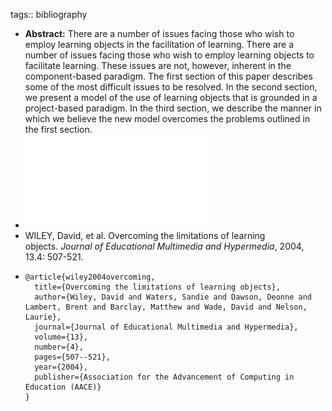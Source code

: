 tags:: bibliography

- **Abstract:** There are a number of issues facing those who wish to employ learning objects in the
  facilitation of learning. There are a number of issues facing those who wish to employ
  learning objects to facilitate learning. These issues are not, however, inherent in the
  component-based paradigm. The first section of this paper describes some of the most
  difficult issues to be resolved. In the second section, we present a model of the use of
  learning objects that is grounded in a project-based paradigm. In the third section, we
  describe the manner in which we believe the new model overcomes the problems
  outlined in the first section.
- ![full paper (PDF)](../assets/Overcoming_the_Limitations_of_Learning_Objects_1676988508613_0.pdf)
- WILEY, David, et al. Overcoming the limitations of learning objects. *Journal of Educational Multimedia and Hypermedia*, 2004, 13.4: 507-521.
- ```
  @article{wiley2004overcoming,
    title={Overcoming the limitations of learning objects},
    author={Wiley, David and Waters, Sandie and Dawson, Deonne and Lambert, Brent and Barclay, Matthew and Wade, David and Nelson, Laurie},
    journal={Journal of Educational Multimedia and Hypermedia},
    volume={13},
    number={4},
    pages={507--521},
    year={2004},
    publisher={Association for the Advancement of Computing in Education (AACE)}
  }
  ```